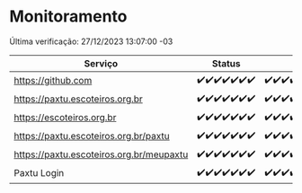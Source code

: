 # Monitoramento

Última verificação: 27/12/2023 13:07:00 -03

|Serviço|Status|Últimas 24h|
|---|---|---|
|https://github.com|<span title="2023-12-20: OK=24">✔️</span><span title="2023-12-21: OK=24">✔️</span><span title="2023-12-22: OK=24">✔️</span><span title="2023-12-23: OK=24">✔️</span><span title="2023-12-24: OK=24">✔️</span><span title="2023-12-25: OK=24">✔️</span><span title="2023-12-26: OK=16">✔️</span>|<span title="26/12/2023 13:07:00 -03 : 200">✔️</span><span title="26/12/2023 14:04:00 -03 : 200">✔️</span><span title="26/12/2023 15:07:00 -03 : 200">✔️</span><span title="26/12/2023 16:03:00 -03 : 200">✔️</span><span title="26/12/2023 17:06:00 -03 : 200">✔️</span><span title="26/12/2023 18:03:00 -03 : 200">✔️</span><span title="26/12/2023 19:04:00 -03 : 200">✔️</span><span title="26/12/2023 20:06:00 -03 : 200">✔️</span><span title="26/12/2023 21:29:00 -03 : 200">✔️</span><span title="26/12/2023 22:42:00 -03 : 200">✔️</span><span title="26/12/2023 23:17:00 -03 : 200">✔️</span><span title="27/12/2023 00:07:00 -03 : 200">✔️</span><span title="27/12/2023 01:07:00 -03 : 200">✔️</span><span title="27/12/2023 02:06:00 -03 : 200">✔️</span><span title="27/12/2023 03:08:00 -03 : 200">✔️</span><span title="27/12/2023 04:05:00 -03 : 200">✔️</span><span title="27/12/2023 05:08:00 -03 : 200">✔️</span><span title="27/12/2023 06:06:00 -03 : 200">✔️</span><span title="27/12/2023 07:06:00 -03 : 200">✔️</span><span title="27/12/2023 08:03:00 -03 : 200">✔️</span><span title="27/12/2023 09:10:00 -03 : 200">✔️</span><span title="27/12/2023 10:07:00 -03 : 200">✔️</span><span title="27/12/2023 11:05:00 -03 : 200">✔️</span><span title="27/12/2023 12:06:00 -03 : 200">✔️</span><span title="27/12/2023 13:07:00 -03 : 200">✔️</span>|
|https://paxtu.escoteiros.org.br|<span title="2023-12-20: OK=24">✔️</span><span title="2023-12-21: OK=24">✔️</span><span title="2023-12-22: OK=24">✔️</span><span title="2023-12-23: OK=24">✔️</span><span title="2023-12-24: OK=24">✔️</span><span title="2023-12-25: OK=24">✔️</span><span title="2023-12-26: OK=16">✔️</span>|<span title="26/12/2023 13:07:00 -03 : 200">✔️</span><span title="26/12/2023 14:04:00 -03 : 200">✔️</span><span title="26/12/2023 15:07:00 -03 : 200">✔️</span><span title="26/12/2023 16:03:00 -03 : 200">✔️</span><span title="26/12/2023 17:06:00 -03 : 200">✔️</span><span title="26/12/2023 18:03:00 -03 : 200">✔️</span><span title="26/12/2023 19:04:00 -03 : 200">✔️</span><span title="26/12/2023 20:06:00 -03 : 200">✔️</span><span title="26/12/2023 21:29:00 -03 : 200">✔️</span><span title="26/12/2023 22:42:00 -03 : 200">✔️</span><span title="26/12/2023 23:17:00 -03 : 200">✔️</span><span title="27/12/2023 00:07:00 -03 : 200">✔️</span><span title="27/12/2023 01:07:00 -03 : 200">✔️</span><span title="27/12/2023 02:06:00 -03 : 200">✔️</span><span title="27/12/2023 03:08:00 -03 : 200">✔️</span><span title="27/12/2023 04:05:00 -03 : 200">✔️</span><span title="27/12/2023 05:08:00 -03 : 200">✔️</span><span title="27/12/2023 06:06:00 -03 : 200">✔️</span><span title="27/12/2023 07:06:00 -03 : 200">✔️</span><span title="27/12/2023 08:03:00 -03 : 200">✔️</span><span title="27/12/2023 09:10:00 -03 : 200">✔️</span><span title="27/12/2023 10:07:00 -03 : 200">✔️</span><span title="27/12/2023 11:05:00 -03 : 200">✔️</span><span title="27/12/2023 12:06:00 -03 : 200">✔️</span><span title="27/12/2023 13:07:00 -03 : 200">✔️</span>|
|https://escoteiros.org.br|<span title="2023-12-20: OK=24">✔️</span><span title="2023-12-21: OK=24">✔️</span><span title="2023-12-22: OK=24">✔️</span><span title="2023-12-23: OK=24">✔️</span><span title="2023-12-24: OK=24">✔️</span><span title="2023-12-25: OK=24">✔️</span><span title="2023-12-26: OK=16">✔️</span>|<span title="26/12/2023 13:07:00 -03 : 200">✔️</span><span title="26/12/2023 14:04:00 -03 : 200">✔️</span><span title="26/12/2023 15:07:00 -03 : 200">✔️</span><span title="26/12/2023 16:03:00 -03 : 200">✔️</span><span title="26/12/2023 17:06:00 -03 : 200">✔️</span><span title="26/12/2023 18:03:00 -03 : 200">✔️</span><span title="26/12/2023 19:04:00 -03 : 200">✔️</span><span title="26/12/2023 20:06:00 -03 : 200">✔️</span><span title="26/12/2023 21:29:00 -03 : 200">✔️</span><span title="26/12/2023 22:42:00 -03 : 200">✔️</span><span title="26/12/2023 23:17:00 -03 : 200">✔️</span><span title="27/12/2023 00:07:00 -03 : 200">✔️</span><span title="27/12/2023 01:07:00 -03 : 200">✔️</span><span title="27/12/2023 02:06:00 -03 : 200">✔️</span><span title="27/12/2023 03:08:00 -03 : 200">✔️</span><span title="27/12/2023 04:05:00 -03 : 200">✔️</span><span title="27/12/2023 05:08:00 -03 : 200">✔️</span><span title="27/12/2023 06:06:00 -03 : 200">✔️</span><span title="27/12/2023 07:06:00 -03 : 200">✔️</span><span title="27/12/2023 08:03:00 -03 : 200">✔️</span><span title="27/12/2023 09:10:00 -03 : 200">✔️</span><span title="27/12/2023 10:07:00 -03 : 200">✔️</span><span title="27/12/2023 11:05:00 -03 : 200">✔️</span><span title="27/12/2023 12:06:00 -03 : 200">✔️</span><span title="27/12/2023 13:07:00 -03 : 200">✔️</span>|
|https://paxtu.escoteiros.org.br/paxtu|<span title="2023-12-20: OK=24">✔️</span><span title="2023-12-21: OK=24">✔️</span><span title="2023-12-22: OK=24">✔️</span><span title="2023-12-23: OK=24">✔️</span><span title="2023-12-24: OK=24">✔️</span><span title="2023-12-25: OK=24">✔️</span><span title="2023-12-26: OK=16">✔️</span>|<span title="26/12/2023 13:07:00 -03 : 200">✔️</span><span title="26/12/2023 14:04:00 -03 : 200">✔️</span><span title="26/12/2023 15:07:00 -03 : 200">✔️</span><span title="26/12/2023 16:03:00 -03 : 200">✔️</span><span title="26/12/2023 17:06:00 -03 : 200">✔️</span><span title="26/12/2023 18:03:00 -03 : 200">✔️</span><span title="26/12/2023 19:04:00 -03 : 200">✔️</span><span title="26/12/2023 20:06:00 -03 : 200">✔️</span><span title="26/12/2023 21:29:00 -03 : 200">✔️</span><span title="26/12/2023 22:42:00 -03 : 200">✔️</span><span title="26/12/2023 23:17:00 -03 : 200">✔️</span><span title="27/12/2023 00:07:00 -03 : 200">✔️</span><span title="27/12/2023 01:07:00 -03 : 200">✔️</span><span title="27/12/2023 02:06:00 -03 : 200">✔️</span><span title="27/12/2023 03:08:00 -03 : 200">✔️</span><span title="27/12/2023 04:05:00 -03 : 200">✔️</span><span title="27/12/2023 05:08:00 -03 : 200">✔️</span><span title="27/12/2023 06:06:00 -03 : 200">✔️</span><span title="27/12/2023 07:06:00 -03 : 200">✔️</span><span title="27/12/2023 08:03:00 -03 : 200">✔️</span><span title="27/12/2023 09:10:00 -03 : 200">✔️</span><span title="27/12/2023 10:07:00 -03 : 200">✔️</span><span title="27/12/2023 11:05:00 -03 : 200">✔️</span><span title="27/12/2023 12:06:00 -03 : 200">✔️</span><span title="27/12/2023 13:07:00 -03 : 200">✔️</span>|
|https://paxtu.escoteiros.org.br/meupaxtu|<span title="2023-12-20: OK=24">✔️</span><span title="2023-12-21: OK=24">✔️</span><span title="2023-12-22: OK=24">✔️</span><span title="2023-12-23: OK=24">✔️</span><span title="2023-12-24: OK=24">✔️</span><span title="2023-12-25: OK=24">✔️</span><span title="2023-12-26: OK=16">✔️</span>|<span title="26/12/2023 13:07:00 -03 : 200">✔️</span><span title="26/12/2023 14:04:00 -03 : 200">✔️</span><span title="26/12/2023 15:07:00 -03 : 200">✔️</span><span title="26/12/2023 16:03:00 -03 : 200">✔️</span><span title="26/12/2023 17:06:00 -03 : 200">✔️</span><span title="26/12/2023 18:03:00 -03 : 200">✔️</span><span title="26/12/2023 19:04:00 -03 : 200">✔️</span><span title="26/12/2023 20:06:00 -03 : 200">✔️</span><span title="26/12/2023 21:29:00 -03 : 200">✔️</span><span title="26/12/2023 22:42:00 -03 : 200">✔️</span><span title="26/12/2023 23:17:00 -03 : 200">✔️</span><span title="27/12/2023 00:07:00 -03 : 200">✔️</span><span title="27/12/2023 01:07:00 -03 : 200">✔️</span><span title="27/12/2023 02:06:00 -03 : 200">✔️</span><span title="27/12/2023 03:08:00 -03 : 200">✔️</span><span title="27/12/2023 04:05:00 -03 : 200">✔️</span><span title="27/12/2023 05:08:00 -03 : 200">✔️</span><span title="27/12/2023 06:06:00 -03 : 200">✔️</span><span title="27/12/2023 07:06:00 -03 : 200">✔️</span><span title="27/12/2023 08:03:00 -03 : 200">✔️</span><span title="27/12/2023 09:10:00 -03 : 200">✔️</span><span title="27/12/2023 10:07:00 -03 : 200">✔️</span><span title="27/12/2023 11:05:00 -03 : 200">✔️</span><span title="27/12/2023 12:06:00 -03 : 200">✔️</span><span title="27/12/2023 13:07:00 -03 : 200">✔️</span>|
|Paxtu Login|<span title="2023-12-20: OK=24">✔️</span><span title="2023-12-21: OK=24">✔️</span><span title="2023-12-22: OK=24">✔️</span><span title="2023-12-23: OK=24">✔️</span><span title="2023-12-24: OK=24">✔️</span><span title="2023-12-25: OK=24">✔️</span><span title="2023-12-26: OK=16">✔️</span>|<span title="26/12/2023 13:07:00 -03 : 200">✔️</span><span title="26/12/2023 14:04:00 -03 : 200">✔️</span><span title="26/12/2023 15:07:00 -03 : 200">✔️</span><span title="26/12/2023 16:03:00 -03 : 200">✔️</span><span title="26/12/2023 17:06:00 -03 : 200">✔️</span><span title="26/12/2023 18:03:00 -03 : 200">✔️</span><span title="26/12/2023 19:04:00 -03 : 200">✔️</span><span title="26/12/2023 20:06:00 -03 : 200">✔️</span><span title="26/12/2023 21:29:00 -03 : 200">✔️</span><span title="26/12/2023 22:42:00 -03 : 200">✔️</span><span title="26/12/2023 23:17:00 -03 : 200">✔️</span><span title="27/12/2023 00:07:00 -03 : 200">✔️</span><span title="27/12/2023 01:07:00 -03 : 200">✔️</span><span title="27/12/2023 02:06:00 -03 : 200">✔️</span><span title="27/12/2023 03:08:00 -03 : 200">✔️</span><span title="27/12/2023 04:05:00 -03 : 200">✔️</span><span title="27/12/2023 05:08:00 -03 : 200">✔️</span><span title="27/12/2023 06:06:00 -03 : 200">✔️</span><span title="27/12/2023 07:06:00 -03 : 200">✔️</span><span title="27/12/2023 08:03:00 -03 : 200">✔️</span><span title="27/12/2023 09:10:00 -03 : 200">✔️</span><span title="27/12/2023 10:07:00 -03 : 200">✔️</span><span title="27/12/2023 11:05:00 -03 : 200">✔️</span><span title="27/12/2023 12:06:00 -03 : 200">✔️</span><span title="27/12/2023 13:07:00 -03 : 200">✔️</span>|
